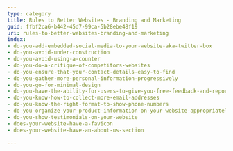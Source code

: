 ```yaml
---
type: category
title: Rules to Better Websites - Branding and Marketing
guid: ffbf2ca6-b442-45d7-99ca-5b28ebe48f19
uri: rules-to-better-websites-branding-and-marketing
index:
- do-you-add-embedded-social-media-to-your-website-aka-twitter-box
- do-you-avoid-under-construction
- do-you-avoid-using-a-counter
- do-you-do-a-critique-of-competitors-websites
- do-you-ensure-that-your-contact-details-easy-to-find
- do-you-gather-more-personal-information-progressively
- do-you-go-for-minimal-design
- do-you-have-the-ability-for-users-to-give-you-free-feedback-and-report-bugs-on-every-page
- do-you-know-how-to-collect-more-email-addresses
- do-you-know-the-right-format-to-show-phone-numbers
- do-you-organize-your-product-information-on-your-website-appropriately
- do-you-show-testimonials-on-your-website
- does-your-website-have-a-favicon
- does-your-website-have-an-about-us-section

---
```

 

